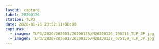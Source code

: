 ```yaml
---
layout: capture
label: 20200126
station: TLP3
date: 2020-01-26 23:52:11+00:00
capturas:
  - imagem: TLP3/2020/202001/20200126/M20200126_235211_TLP_3P.jpg
  - imagem: TLP3/2020/202001/20200126/M20200127_075159_TLP_3P.jpg
---
```

